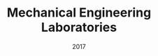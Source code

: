 ---
title: "Mechanical Engineering Laboratories"
collection: teaching
type: "Teaching assistant"
permalink: /teaching/2017-spring-teaching-3
venue: "UBC"
date: 2017
location: "Vancouver"
---